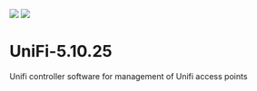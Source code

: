 [![](https://images.microbadger.com/badges/image/brettm357/unifi.svg)](https://microbadger.com/images/brettm357/unifi "Get your own image badge on microbadger.com") [![](https://images.microbadger.com/badges/version/brettm357/unifi.svg)](https://microbadger.com/images/brettm357/unifi "Get your own version badge on microbadger.com")

# UniFi-5.10.25
Unifi controller software for management of Unifi access points
